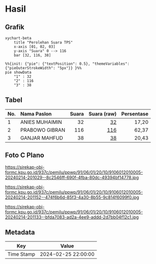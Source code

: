 # Hasil

## Grafik

```mermaid
xychart-beta
    title "Perolehan Suara TPS"
    x-axis [01, 02, 03]
    y-axis "Suara" 0 --> 116
    bar [32, 116, 38]
```

```mermaid
%%{init: {"pie": {"textPosition": 0.5}, "themeVariables": {"pieOuterStrokeWidth": "5px"}} }%%
pie showData
    "1" : 32
    "2" : 116
    "3" : 38
```

## Tabel

| No. | Nama Paslon    | Suara | Suara (raw) | Persentase |
|:--- |:-------------- | -----:| -----------:| ----------:|
| 1   | ANIES MUHAIMIN | 32    | [32][p-1]   | 17,20      |
| 2   | PRABOWO GIBRAN | 116   | [116][p-2]  | 62,37      |
| 3   | GANJAR MAHFUD  | 38    | [38][p-3]   | 20,43      |


[p-1]: https://github.com/gigit-pemilu/pemilu-2024-91-papua/blob/main/pilpres/hitung-suara/sub/91-papua/sub/06-biak-numfor/sub/01-biak-kota/sub/2010-inggiri/sub/005-tps/sub/paslon-1.txt
[p-2]: https://github.com/gigit-pemilu/pemilu-2024-91-papua/blob/main/pilpres/hitung-suara/sub/91-papua/sub/06-biak-numfor/sub/01-biak-kota/sub/2010-inggiri/sub/005-tps/sub/paslon-2.txt
[p-3]: https://github.com/gigit-pemilu/pemilu-2024-91-papua/blob/main/pilpres/hitung-suara/sub/91-papua/sub/06-biak-numfor/sub/01-biak-kota/sub/2010-inggiri/sub/005-tps/sub/paslon-3.txt

## Foto C Plano

https://sirekap-obj-formc.kpu.go.id/937c/pemilu/ppwp/91/06/01/20/10/9106012010005-20240214-201029--8c2546ff-690f-4fba-80dc-49394bf14778.jpg

https://sirekap-obj-formc.kpu.go.id/937c/pemilu/ppwp/91/06/01/20/10/9106012010005-20240214-201152--474f6b6d-85f3-4a30-8b55-9c814f6099f0.jpg

https://sirekap-obj-formc.kpu.go.id/937c/pemilu/ppwp/91/06/01/20/10/9106012010005-20240214-201133--bfda7083-ad2a-4ee9-addd-2d7bb04f12c1.jpg


## Metadata

| Key        | Value               |
| ---------- | ------------------- |
| Time Stamp | 2024-02-25 22:00:00 |



